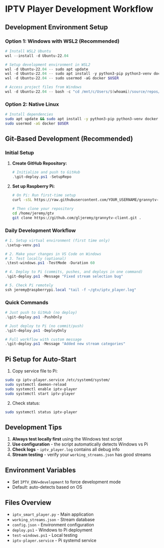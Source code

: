 # IPTV Player Development Workflow

## Development Environment Setup

### **Option 1: Windows with WSL2 (Recommended)**
```powershell
# Install WSL2 Ubuntu
wsl --install -d Ubuntu-22.04

# Setup development environment in WSL2
wsl -d Ubuntu-22.04 -- sudo apt update
wsl -d Ubuntu-22.04 -- sudo apt install -y python3-pip python3-venv docker.io git curl
wsl -d Ubuntu-22.04 -- sudo usermod -aG docker $USER

# Access project files from Windows
wsl -d Ubuntu-22.04 -- bash -c "cd /mnt/c/Users/$(whoami)/source/repos/grannytv-client"
```

### **Option 2: Native Linux**
```bash
# Install dependencies
sudo apt update && sudo apt install -y python3-pip python3-venv docker.io git curl
sudo usermod -aG docker $USER
```

## Git-Based Development (Recommended)

### Initial Setup

1. **Create GitHub Repository:**
   ```powershell
   # Initialize and push to GitHub
   .\git-deploy.ps1 -SetupRepo
   ```

2. **Set up Raspberry Pi:**
   ```bash
   # On Pi: Run first-time setup
   curl -sSL https://raw.githubusercontent.com/YOUR_USERNAME/grannytv-client/main/pi-setup.sh | bash
   
   # Then clone your repository
   cd /home/jeremy/gtv
   git clone https://github.com/gljeremy/grannytv-client.git .
   ```

### Daily Development Workflow

```powershell
# 1. Setup virtual environment (first time only)
.\setup-venv.ps1

# 2. Make your changes in VS Code on Windows
# 3. Test locally (optional)
.\test-windows.ps1 -TestMode -Duration 60

# 4. Deploy to Pi (commits, pushes, and deploys in one command)
.\git-deploy.ps1 -Message "Fixed stream selection bug"

# 5. Check Pi remotely
ssh jeremy@raspberrypi.local "tail -f ~/gtv/iptv_player.log"
```

### Quick Commands

```powershell
# Just push to GitHub (no deploy)
.\git-deploy.ps1 -PushOnly

# Just deploy to Pi (no commit/push)
.\git-deploy.ps1 -DeployOnly

# Full workflow with custom message
.\git-deploy.ps1 -Message "Added new stream categories"
```

## Pi Setup for Auto-Start

1. Copy service file to Pi:
```bash
sudo cp iptv-player.service /etc/systemd/system/
sudo systemctl daemon-reload
sudo systemctl enable iptv-player
sudo systemctl start iptv-player
```

2. Check status:
```bash
sudo systemctl status iptv-player
```

## Development Tips

1. **Always test locally first** using the Windows test script
2. **Use configuration** - the script automatically detects Windows vs Pi
3. **Check logs** - `iptv_player.log` contains all debug info
4. **Stream testing** - verify your `working_streams.json` has good streams

## Environment Variables

- Set `IPTV_ENV=development` to force development mode
- Default: auto-detects based on OS

## Files Overview

- `iptv_smart_player.py` - Main application
- `working_streams.json` - Stream database
- `config.json` - Environment configuration
- `deploy.ps1` - Windows to Pi deployment
- `test-windows.ps1` - Local testing
- `iptv-player.service` - Pi systemd service